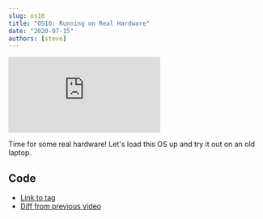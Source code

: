 ```yaml
---
slug: os10
title: "OS10: Running on Real Hardware"
date: "2020-07-15"
authors: [steve]
---
```


<iframe className="youtube-video-player" src="https://www.youtube.com/embed/-V-eKSKwexs" title="YouTube video player" frameBorder="0" allow="accelerometer; autoplay; clipboard-write; encrypted-media; gyroscope; picture-in-picture" allowFullScreen></iframe>

Time for some real hardware! Let's load this OS up and try it out on an old laptop.

<!--truncate-->

## Code

- [Link to tag](https://github.com/pagekeysolutions/pkos/releases/tag/vid%2Fos010)
- [Diff from previous video](https://github.com/pagekeysolutions/pkos/compare/vid/os009..vid/os010)